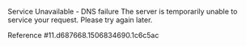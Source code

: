 Service Unavailable - DNS failure The server is temporarily unable to service your request. Please try again later.

Reference #11.d687668.1506834690.1c6c5ac
